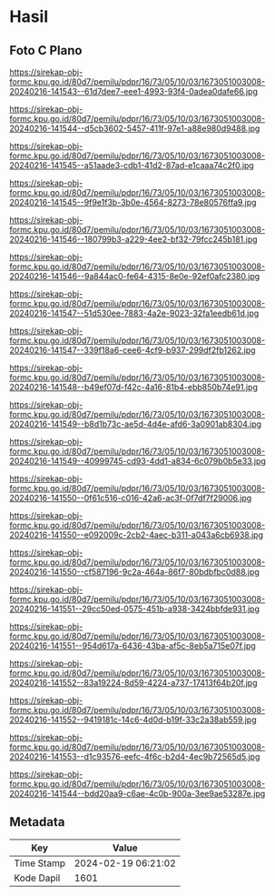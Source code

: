 # Hasil

## Foto C Plano

https://sirekap-obj-formc.kpu.go.id/80d7/pemilu/pdpr/16/73/05/10/03/1673051003008-20240216-141543--61d7dee7-eee1-4993-93f4-0adea0dafe66.jpg

https://sirekap-obj-formc.kpu.go.id/80d7/pemilu/pdpr/16/73/05/10/03/1673051003008-20240216-141544--d5cb3602-5457-411f-97e1-a88e980d9488.jpg

https://sirekap-obj-formc.kpu.go.id/80d7/pemilu/pdpr/16/73/05/10/03/1673051003008-20240216-141545--a51aade3-cdb1-41d2-87ad-e1caaa74c2f0.jpg

https://sirekap-obj-formc.kpu.go.id/80d7/pemilu/pdpr/16/73/05/10/03/1673051003008-20240216-141545--9f9e1f3b-3b0e-4564-8273-78e80576ffa9.jpg

https://sirekap-obj-formc.kpu.go.id/80d7/pemilu/pdpr/16/73/05/10/03/1673051003008-20240216-141546--180799b3-a229-4ee2-bf32-79fcc245b181.jpg

https://sirekap-obj-formc.kpu.go.id/80d7/pemilu/pdpr/16/73/05/10/03/1673051003008-20240216-141546--9a844ac0-fe64-4315-8e0e-92ef0afc2380.jpg

https://sirekap-obj-formc.kpu.go.id/80d7/pemilu/pdpr/16/73/05/10/03/1673051003008-20240216-141547--51d530ee-7883-4a2e-9023-32fa1eedb61d.jpg

https://sirekap-obj-formc.kpu.go.id/80d7/pemilu/pdpr/16/73/05/10/03/1673051003008-20240216-141547--339f18a6-cee6-4cf9-b937-299df2fb1262.jpg

https://sirekap-obj-formc.kpu.go.id/80d7/pemilu/pdpr/16/73/05/10/03/1673051003008-20240216-141548--b49ef07d-f42c-4a16-81b4-ebb850b74e91.jpg

https://sirekap-obj-formc.kpu.go.id/80d7/pemilu/pdpr/16/73/05/10/03/1673051003008-20240216-141549--b8d1b73c-ae5d-4d4e-afd6-3a0901ab8304.jpg

https://sirekap-obj-formc.kpu.go.id/80d7/pemilu/pdpr/16/73/05/10/03/1673051003008-20240216-141549--40999745-cd93-4dd1-a834-6c079b0b5e33.jpg

https://sirekap-obj-formc.kpu.go.id/80d7/pemilu/pdpr/16/73/05/10/03/1673051003008-20240216-141550--0f61c516-c016-42a6-ac3f-0f7df7f29006.jpg

https://sirekap-obj-formc.kpu.go.id/80d7/pemilu/pdpr/16/73/05/10/03/1673051003008-20240216-141550--e092009c-2cb2-4aec-b311-a043a6cb6938.jpg

https://sirekap-obj-formc.kpu.go.id/80d7/pemilu/pdpr/16/73/05/10/03/1673051003008-20240216-141550--cf587196-9c2a-464a-86f7-80bdbfbc0d88.jpg

https://sirekap-obj-formc.kpu.go.id/80d7/pemilu/pdpr/16/73/05/10/03/1673051003008-20240216-141551--29cc50ed-0575-451b-a938-3424bbfde931.jpg

https://sirekap-obj-formc.kpu.go.id/80d7/pemilu/pdpr/16/73/05/10/03/1673051003008-20240216-141551--954d617a-6436-43ba-af5c-8eb5a715e07f.jpg

https://sirekap-obj-formc.kpu.go.id/80d7/pemilu/pdpr/16/73/05/10/03/1673051003008-20240216-141552--83a19224-8d59-4224-a737-17413f64b20f.jpg

https://sirekap-obj-formc.kpu.go.id/80d7/pemilu/pdpr/16/73/05/10/03/1673051003008-20240216-141552--9419181c-14c6-4d0d-b19f-33c2a38ab559.jpg

https://sirekap-obj-formc.kpu.go.id/80d7/pemilu/pdpr/16/73/05/10/03/1673051003008-20240216-141553--d1c93576-eefc-4f6c-b2d4-4ec9b72565d5.jpg

https://sirekap-obj-formc.kpu.go.id/80d7/pemilu/pdpr/16/73/05/10/03/1673051003008-20240216-141544--bdd20aa9-c6ae-4c0b-900a-3ee9ae53287e.jpg


## Metadata

| Key        | Value               |
| ---------- | ------------------- |
| Time Stamp | 2024-02-19 06:21:02 |
| Kode Dapil | 1601                |



